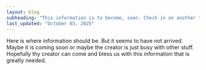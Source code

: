 ```yaml
---
layout: blog
subheading: "This information is to become, soon. Check in on another time"
last_updated: "October 03, 2025"
---
```


Here is where information should be. But it seems to have not arrived. Maybe it is coming soon or maybe the creator is just busy with other stuff. Hopefully thy creator can come and bless us with this information that is greatly needed.
